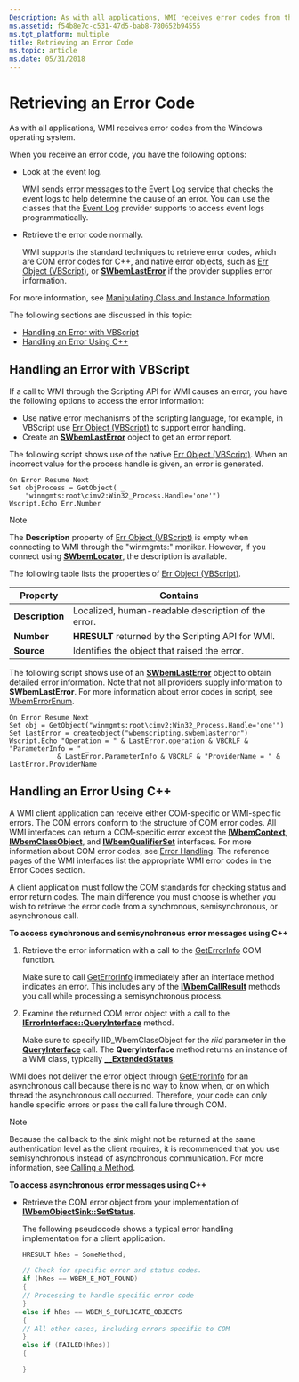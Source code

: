 ```yaml
---
Description: As with all applications, WMI receives error codes from the Windows operating system.
ms.assetid: f54b8e7c-c531-47d5-bab8-780652b94555
ms.tgt_platform: multiple
title: Retrieving an Error Code
ms.topic: article
ms.date: 05/31/2018
---
```


# Retrieving an Error Code

As with all applications, WMI receives error codes from the Windows operating system.

When you receive an error code, you have the following options:

-   Look at the event log.

    WMI sends error messages to the Event Log service that checks the event logs to help determine the cause of an error. You can use the classes that the [Event Log](https://docs.microsoft.com/previous-versions/windows/desktop/eventlogprov/event-log-provider) provider supports to access event logs programmatically.

-   Retrieve the error code normally.

    WMI supports the standard techniques to retrieve error codes, which are COM error codes for C++, and native error objects, such as [Err Object (VBScript)](https://msdn.microsoft.com/library/sbf5ze0e.aspx), or [**SWbemLastError**](swbemlasterror.md) if the provider supplies error information.

For more information, see [Manipulating Class and Instance Information](manipulating-class-and-instance-information.md).

The following sections are discussed in this topic:

-   [Handling an Error with VBScript](#handling-an-error-with-vbscript)
-   [Handling an Error Using C++](#handling-an-error-using-c)

## Handling an Error with VBScript

If a call to WMI through the Scripting API for WMI causes an error, you have the following options to access the error information:

-   Use native error mechanisms of the scripting language, for example, in VBScript use [Err Object (VBScript)](https://msdn.microsoft.com/library/sbf5ze0e.aspx) to support error handling.
-   Create an [**SWbemLastError**](swbemlasterror.md) object to get an error report.

The following script shows use of the native [Err Object (VBScript)](https://msdn.microsoft.com/library/sbf5ze0e.aspx). When an incorrect value for the process handle is given, an error is generated.


```VB
On Error Resume Next
Set objProcess = GetObject( _
    "winmgmts:root\cimv2:Win32_Process.Handle='one'")
Wscript.Echo Err.Number
```



> [!Note]
>
> The **Description** property of [Err Object (VBScript)](https://msdn.microsoft.com/library/sbf5ze0e.aspx) is empty when connecting to WMI through the "winmgmts:" moniker. However, if you connect using [**SWbemLocator**](swbemlocator.md), the description is available.
>
> The following table lists the properties of [Err Object (VBScript)](https://msdn.microsoft.com/library/sbf5ze0e.aspx).
>
> 
>
> | Property                   | Contains                                                       |
> |----------------------------|----------------------------------------------------------------|
> | **Description**<br/> | Localized, human-readable description of the error.<br/> |
> | **Number**<br/>      | **HRESULT** returned by the Scripting API for WMI.<br/>  |
> | **Source**<br/>      | Identifies the object that raised the error.<br/>        |
>
> 
>
>  

 

The following script shows use of an [**SWbemLastError**](swbemlasterror.md) object to obtain detailed error information. Note that not all providers supply information to **SWbemLastError**. For more information about error codes in script, see [WbemErrorEnum](/windows/desktop/api/Wbemdisp/ne-wbemdisp-wbemerrorenum).


```VB
On Error Resume Next
Set obj = GetObject("winmgmts:root\cimv2:Win32_Process.Handle='one'")
Set LastError = createobject("wbemscripting.swbemlasterror")
Wscript.Echo "Operation = " & LastError.operation & VBCRLF & "ParameterInfo = " _
            & LastError.ParameterInfo & VBCRLF & "ProviderName = " & LastError.ProviderName
```



## Handling an Error Using C++

A WMI client application can receive either COM-specific or WMI-specific errors. The COM errors conform to the structure of COM error codes. All WMI interfaces can return a COM-specific error except the [**IWbemContext**](/windows/desktop/api/WbemCli/nn-wbemcli-iwbemcontext), [**IWbemClassObject**](/windows/desktop/api/WbemCli/nn-wbemcli-iwbemclassobject), and [**IWbemQualifierSet**](/windows/desktop/api/Wbemcli/nn-wbemcli-iwbemqualifierset) interfaces. For more information about COM error codes, see [Error Handling](https://msdn.microsoft.com/library/ms679692(v=VS.85).aspx). The reference pages of the WMI interfaces list the appropriate WMI error codes in the Error Codes section.

A client application must follow the COM standards for checking status and error return codes. The main difference you must choose is whether you wish to retrieve the error code from a synchronous, semisynchronous, or asynchronous call.

**To access synchronous and semisynchronous error messages using C++**

1.  Retrieve the error information with a call to the [GetErrorInfo]( http://msdn.microsoft.com/en-us/library/ms221032.aspx) COM function.

    Make sure to call [GetErrorInfo]( http://msdn.microsoft.com/en-us/library/ms221032.aspx) immediately after an interface method indicates an error. This includes any of the [**IWbemCallResult**](/windows/desktop/api/Wbemcli/nn-wbemcli-iwbemcallresult) methods you call while processing a semisynchronous process.

2.  Examine the returned COM error object with a call to the [**IErrorInterface::QueryInterface**](https://msdn.microsoft.com/library/ms682521(v=VS.85).aspx) method.

    Make sure to specify IID\_WbemClassObject for the *riid* parameter in the [**QueryInterface**](https://msdn.microsoft.com/library/ms682521(v=VS.85).aspx) call. The **QueryInterface** method returns an instance of a WMI class, typically [**\_\_ExtendedStatus**](--extendedstatus.md).

WMI does not deliver the error object through [GetErrorInfo]( http://msdn.microsoft.com/en-us/library/ms221032.aspx) for an asynchronous call because there is no way to know when, or on which thread the asynchronous call occurred. Therefore, your code can only handle specific errors or pass the call failure through COM.

> [!Note]  
> Because the callback to the sink might not be returned at the same authentication level as the client requires, it is recommended that you use semisynchronous instead of asynchronous communication. For more information, see [Calling a Method](calling-a-method.md).

 

**To access asynchronous error messages using C++**

-   Retrieve the COM error object from your implementation of [**IWbemObjectSink::SetStatus**](/windows/desktop/api/Wbemcli/nf-wbemcli-iwbemobjectsink-setstatus).

    The following pseudocode shows a typical error handling implementation for a client application.

    ```C++
    HRESULT hRes = SomeMethod;

    // Check for specific error and status codes.
    if (hRes == WBEM_E_NOT_FOUND)
    {
    // Processing to handle specific error code
    }
    else if hRes == WBEM_S_DUPLICATE_OBJECTS
    {
    // All other cases, including errors specific to COM
    }
    else if (FAILED(hRes))
    {

    }
    ```

    

 

 




